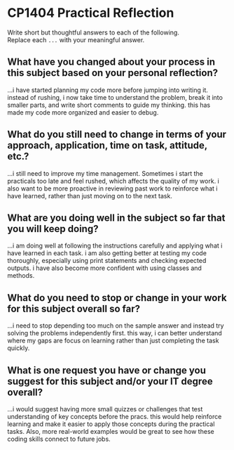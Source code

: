 # CP1404 Practical Reflection

Write short but thoughtful answers to each of the following.  
Replace each `...` with your meaningful answer.

## What have you changed about your process in this subject based on your personal reflection?

...i have started planning my code more before jumping into writing it. instead of rushing, i now take time 
to understand the problem, break it into smaller parts, and write short comments to guide my thinking. 
this has made my code more organized and easier to debug. 

## What do you still need to change in terms of your approach, application, time on task, attitude, etc.?

...i still need to improve my time management. Sometimes i start the practicals too late 
and feel rushed, which affects the quality of my work. 
i also want to be more proactive in reviewing past work to reinforce what 
i have learned, rather than just moving on to the next task.

## What are you doing well in the subject so far that you will keep doing?

...i am doing well at following the instructions carefully and applying what i have learned 
in each task. i am also getting better at testing my code thoroughly, especially using 
print statements and checking expected outputs. i have also become more confident with using classes and methods. 

## What do you need to stop or change in your work for this subject overall so far?

...i need to stop depending too much on the sample answer and instead try solving the problems independently first. 
this way, i can better understand where my gaps are focus on learning 
rather than just completing the task quickly. 

## What is one request you have or change you suggest for this subject and/or your IT degree overall?

...i would suggest having more small quizzes or challenges that test understanding of key concepts before 
the pracs. this would help reinforce learning and make it easier to apply those concepts during the practical tasks. 
Also, more real-world examples would be great to see how these coding skills connect to future jobs. 
